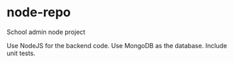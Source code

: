# node-repo
School admin node project

Use NodeJS for the backend code.
Use MongoDB as the database.
Include unit tests.




